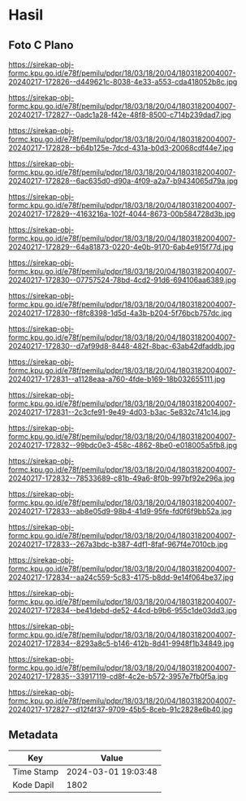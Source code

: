 # Hasil

## Foto C Plano

https://sirekap-obj-formc.kpu.go.id/e78f/pemilu/pdpr/18/03/18/20/04/1803182004007-20240217-172826--d449621c-8038-4e33-a553-cda418052b8c.jpg

https://sirekap-obj-formc.kpu.go.id/e78f/pemilu/pdpr/18/03/18/20/04/1803182004007-20240217-172827--0adc1a28-f42e-48f8-8500-c714b239dad7.jpg

https://sirekap-obj-formc.kpu.go.id/e78f/pemilu/pdpr/18/03/18/20/04/1803182004007-20240217-172828--b64b125e-7dcd-431a-b0d3-20068cdf44e7.jpg

https://sirekap-obj-formc.kpu.go.id/e78f/pemilu/pdpr/18/03/18/20/04/1803182004007-20240217-172828--6ac635d0-d90a-4f09-a2a7-b9434065d79a.jpg

https://sirekap-obj-formc.kpu.go.id/e78f/pemilu/pdpr/18/03/18/20/04/1803182004007-20240217-172829--4163216a-102f-4044-8673-00b584728d3b.jpg

https://sirekap-obj-formc.kpu.go.id/e78f/pemilu/pdpr/18/03/18/20/04/1803182004007-20240217-172829--64a81873-0220-4e0b-9170-6ab4e915f77d.jpg

https://sirekap-obj-formc.kpu.go.id/e78f/pemilu/pdpr/18/03/18/20/04/1803182004007-20240217-172830--07757524-78bd-4cd2-91d6-694106aa6389.jpg

https://sirekap-obj-formc.kpu.go.id/e78f/pemilu/pdpr/18/03/18/20/04/1803182004007-20240217-172830--f8fc8398-1d5d-4a3b-b204-5f76bcb757dc.jpg

https://sirekap-obj-formc.kpu.go.id/e78f/pemilu/pdpr/18/03/18/20/04/1803182004007-20240217-172830--d7af99d8-8448-482f-8bac-63ab42dfaddb.jpg

https://sirekap-obj-formc.kpu.go.id/e78f/pemilu/pdpr/18/03/18/20/04/1803182004007-20240217-172831--a1128eaa-a760-4fde-b169-18b032655111.jpg

https://sirekap-obj-formc.kpu.go.id/e78f/pemilu/pdpr/18/03/18/20/04/1803182004007-20240217-172831--2c3cfe91-9e49-4d03-b3ac-5e832c741c14.jpg

https://sirekap-obj-formc.kpu.go.id/e78f/pemilu/pdpr/18/03/18/20/04/1803182004007-20240217-172832--99bdc0e3-458c-4862-8be0-e018005a5fb8.jpg

https://sirekap-obj-formc.kpu.go.id/e78f/pemilu/pdpr/18/03/18/20/04/1803182004007-20240217-172832--78533689-c81b-49a6-8f0b-997bf92e296a.jpg

https://sirekap-obj-formc.kpu.go.id/e78f/pemilu/pdpr/18/03/18/20/04/1803182004007-20240217-172833--ab8e05d9-98b4-41d9-95fe-fd0f6f9bb52a.jpg

https://sirekap-obj-formc.kpu.go.id/e78f/pemilu/pdpr/18/03/18/20/04/1803182004007-20240217-172833--267a3bdc-b387-4df1-8faf-967f4e7010cb.jpg

https://sirekap-obj-formc.kpu.go.id/e78f/pemilu/pdpr/18/03/18/20/04/1803182004007-20240217-172834--aa24c559-5c83-4175-b8dd-9e14f064be37.jpg

https://sirekap-obj-formc.kpu.go.id/e78f/pemilu/pdpr/18/03/18/20/04/1803182004007-20240217-172834--be41debd-de52-44cd-b9b6-955c1de03dd3.jpg

https://sirekap-obj-formc.kpu.go.id/e78f/pemilu/pdpr/18/03/18/20/04/1803182004007-20240217-172834--8293a8c5-b146-412b-8d41-9948f1b34849.jpg

https://sirekap-obj-formc.kpu.go.id/e78f/pemilu/pdpr/18/03/18/20/04/1803182004007-20240217-172835--33917119-cd8f-4c2e-b572-3957e7fb0f5a.jpg

https://sirekap-obj-formc.kpu.go.id/e78f/pemilu/pdpr/18/03/18/20/04/1803182004007-20240217-172827--d12f4f37-9709-45b5-8ceb-91c2828e6b40.jpg


## Metadata

| Key        | Value               |
| ---------- | ------------------- |
| Time Stamp | 2024-03-01 19:03:48 |
| Kode Dapil | 1802                |



